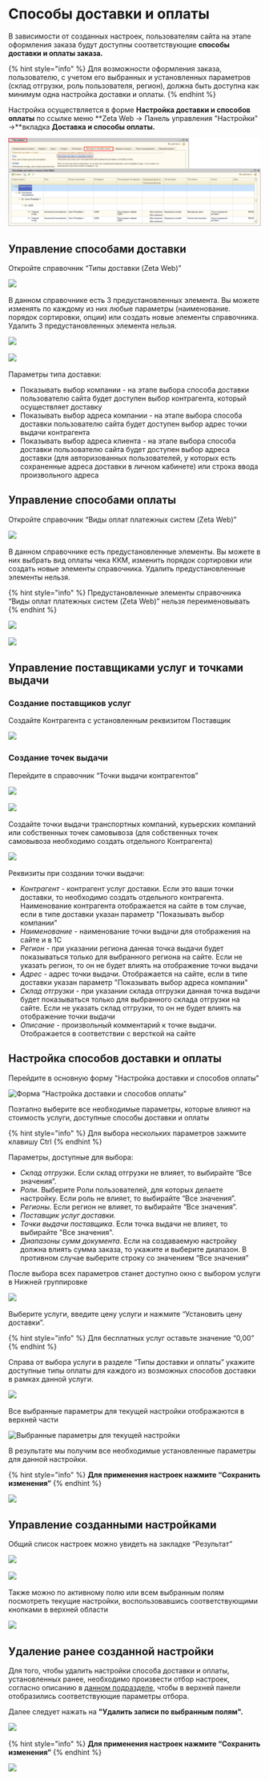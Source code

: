 # Способы доставки и оплаты

В зависимости от созданных настроек, пользователям сайта на этапе оформления заказа будут доступны соответствующие **способы доставки и оплаты заказа.**

{% hint style="info" %}
Для возможности оформления заказа, пользователю, с учетом его выбранных и установленных параметров (склад отгрузки, роль пользователя, регион), должна быть доступна как минимум одна настройка доставки и оплаты.
{% endhint %}

Настройка осуществляется в форме **Настройка доставки и способов оплаты** по ссылке меню **Zeta Web → Панель управления "Настройки" →**вкладка **Доставка и способы оплаты.**

![](<../.gitbook/assets/Image 73.png>)

## Управление способами доставки

Откройте справочник “Типы доставки (Zeta Web)”

![](<../.gitbook/assets/image (493).png>)

В данном справочнике есть 3 предустановленных элемента. Вы можете изменять по каждому из них любые параметры (наименование. порядок сортировки, опции) или создать новые элементы справочника. Удалить 3 предустановленных элемента нельзя.

![](<../.gitbook/assets/image (221).png>)

![](<../.gitbook/assets/image (272).png>)

Параметры типа доставки:

* Показывать выбор компании - на этапе выбора способа доставки пользователю сайта будет доступен выбор контрагента, который осуществляет доставку
* Показывать выбор адреса компании - на этапе выбора способа доставки пользователю сайта будет доступен выбор адрес точки выдачи контрагента
* Показывать выбор адреса клиента - на этапе выбора способа доставки пользователю сайта будет доступен выбор адреса доставки (для авторизованных пользователей, у которых есть сохраненные адреса доставки в личном кабинете) или строка ввода произвольного адреса

## Управление способами оплаты

Откройте справочник “Виды оплат платежных систем (Zeta Web)”

![](<../.gitbook/assets/image (408).png>)

В данном справочнике есть предустановленные элементы. Вы можете в них выбрать вид оплаты чека ККМ, изменить порядок сортировки или создать новые элементы справочника. Удалить предустановленные элементы нельзя.

{% hint style="info" %}
Предустановленные элементы справочника “Виды оплат платежных систем (Zeta Web)” нельзя переименовывать
{% endhint %}

![](<../.gitbook/assets/image (49).png>)

![](<../.gitbook/assets/image (261).png>)

## Управление поставщиками услуг и точками выдачи

### Создание поставщиков услуг

Создайте Контрагента с установленным реквизитом Поставщик

![](<../.gitbook/assets/image (287).png>)

### Создание точек выдачи

Перейдите в справочник “Точки выдачи контрагентов”

![](<../.gitbook/assets/image (293).png>)

![](<../.gitbook/assets/image (357).png>)

Создайте точки выдачи транспортных компаний, курьерских компаний или собственных точек самовывоза (для собственных точек самовывоза необходимо создать отдельного Контрагента)

![](<../.gitbook/assets/image (529).png>)

Реквизиты при создании точки выдачи:

* _Контрагент -_ контрагент услуг доставки. Если это ваши точки доставки, то необходимо создать отдельного контрагента. Наименование контрагента отображается на сайте в том случае, если в типе доставки указан параметр "Показывать выбор компании"
* _Наименование -_ наименование точки выдачи для отображения на сайте и в 1С
* _Регион_ - при указании региона данная точка выдачи будет показываться только для выбранного региона на сайте. Если не указать регион, то он не будет влиять на отображение точки выдачи
* _Адрес_ - адрес точки выдачи. Отображается на сайте, если в типе доставки указан параметр "Показывать выбор адреса компании"
* _Склад отгрузки_ - при указании склада отгрузки данная точка выдачи будет показываться только для выбранного склада отгрузки на сайте. Если не указать склад отгрузки, то он не будет влиять на отображение точки выдачи
* _Описание_ - произвольный комментарий к точке выдачи. Отображается в соответствии с версткой на сайте

## Настройка способов доставки и оплаты

Перейдите в основную форму "Настройка доставки и способов оплаты"

![Форма "Настройка доставки и способов оплаты"](<../.gitbook/assets/image (417).png>)

Поэтапно выберите все необходимые параметры, которые влияют на стоимость услуги, доступные способы доставки и оплаты

{% hint style="info" %}
Для выбора нескольких параметров зажмите клавишу Ctrl
{% endhint %}

Параметры, доступные для выбора:

* _Склад отгрузки_. Если склад отгрузки не влияет, то выбирайте “Все значения”.
* _Роли_. Выберите Роли пользователей, для которых делаете настройку. Если роль не влияет, то выбирайте “Все значения”.
* _Регионы_. Если регион не влияет, то выбирайте “Все значения”.
* _Поставщик услуг доставки._
* _Точки выдачи поставщика_. Если точка выдачи не влияет, то выбирайте "Все значения".
* _Диапазоны сумм документа_. Если на создаваемую настройку должна влиять сумма заказа, то укажите и выберите диапазон. В противном случае выберите строку со значением “Все значения”

После выбора всех параметров станет доступно окно с выбором услуги в Нижней группировке

![](<../.gitbook/assets/image (17).png>)

Выберите услуги, введите цену услуги и нажмите “Установить цену доставки”.

{% hint style="info" %}
Для бесплатных услуг оставьте значение “0,00”
{% endhint %}

Справа от выбора услуги в разделе “Типы доставки и оплаты” укажите доступные типы оплаты для каждого из возможных способов доставки в рамках данной услуги.

![](<../.gitbook/assets/image (370).png>)

Все выбранные параметры для текущей настройки отображаются в верхней части

![Выбранные параметры для текущей настройки](<../.gitbook/assets/image (581).png>)

В результате мы получим все необходимые установленные параметры для данной настройки.

{% hint style="info" %}
**Для применения настроек нажмите “Сохранить изменения”**
{% endhint %}

![](<../.gitbook/assets/image (108).png>)

## Управление созданными настройками

Общий список настроек можно увидеть на закладке “Результат”

![](<../.gitbook/assets/image (442).png>)

![](<../.gitbook/assets/image (413).png>)

Также можно по активному полю или всем выбранным полям посмотреть текущие настройки, воспользовавшись соответствующими кнопками в верхней области

![](<../.gitbook/assets/image (212).png>)

## Удаление ранее созданной настройки

Для того, чтобы удалить настройки способа доставки и оплаты, установленных ранее, необходимо произвести отбор настроек, согласно описанию в [данном подразделе](https://help-zetaweb.zetasoft.ru/opisanie-i-nastroika/sposoby-dostavki-i-oplaty#nastroika-sposobov-dostavki-i-oplaty), чтобы в верхней панели отобразились соответствующие параметры отбора.

Далее следует нажать на **"Удалить записи по выбранным полям".**

![](../.gitbook/assets/assets\_-ldkzz4klhlnn6g8tqlv\_-lfrnpbk5loa5x2mguw7\_-lfrsujeppip3utwa7vk\_image.png)

{% hint style="info" %}
**Для применения настроек нажмите “Сохранить изменения”**
{% endhint %}

![](<../.gitbook/assets/image (108).png>)

